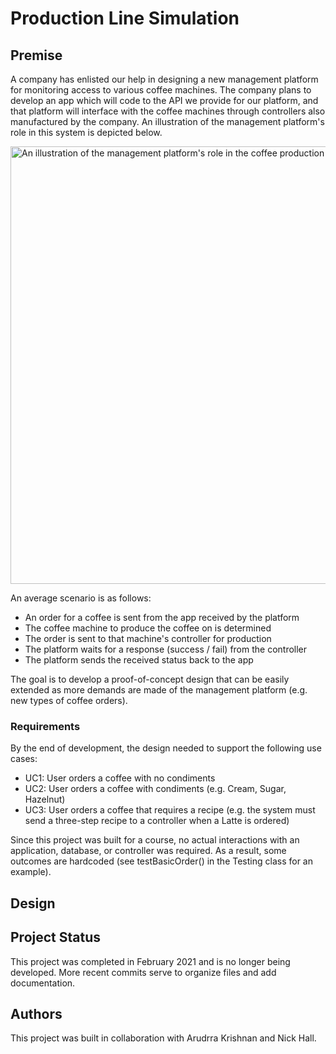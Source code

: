 # Production Line Simulation

## Premise

A company has enlisted our help in designing a new management platform for monitoring access to various coffee machines. The company plans to develop an app which will code to the API we provide for our platform, and that platform will interface with the coffee machines through controllers also manufactured by the company. An illustration of the management platform's role in this system is depicted below.

<img src="https://user-images.githubusercontent.com/42819832/116945920-cfdd3100-ac46-11eb-96f2-824cc5fe2897.png" alt="An illustration of the management platform's role in the coffee production system." width="700"/>


An average scenario is as follows:
- An order for a coffee is sent from the app received by the platform
- The coffee machine to produce the coffee on is determined
- The order is sent to that machine's controller for production
- The platform waits for a response (success / fail) from the controller
- The platform sends the received status back to the app

The goal is to develop a proof-of-concept design that can be easily extended as more demands are made of the management platform (e.g. new types of coffee orders).

### Requirements

By the end of development, the design needed to support the following use cases:
- UC1: User orders a coffee with no condiments
- UC2: User orders a coffee with condiments (e.g. Cream, Sugar, Hazelnut)
- UC3: User orders a coffee that requires a recipe (e.g. the system must send a three-step recipe to a controller when a Latte is ordered)

Since this project was built for a course, no actual interactions with an application, database, or controller was required. As a result, some outcomes are hardcoded (see testBasicOrder() in the Testing class for an example).

## Design

## Project Status
This project was completed in February 2021 and is no longer being developed. More recent commits serve to organize files and add documentation.

## Authors
This project was built in collaboration with Arudrra Krishnan and Nick Hall.
